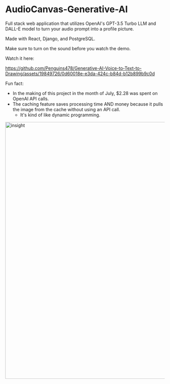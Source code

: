 # AudioCanvas-Generative-AI

Full stack web application that utilizes OpenAI's GPT-3.5 Turbo LLM and DALL-E model to turn your audio prompt into a profile picture.

Made with React, Django, and PostgreSQL.

Make sure to turn on the sound before you watch the demo.

Watch it here:


https://github.com/Penguins478/Generative-AI-Voice-to-Text-to-Drawing/assets/19849726/0d60018e-e3da-424c-b84d-b12b899b9c0d


Fun fact:

- In the making of this project in the month of July, $2.28 was spent on OpenAI API calls.
- The caching feature saves processing time AND money because it pulls the image from the cache without using an API call.
    - It's kind of like dynamic programming.

<img width="809" alt="insight" src="https://github.com/Penguins478/Generative-AI-Voice-to-Text-to-Drawing/assets/19849726/f8280c13-c5a4-42e7-b4b2-aa99f624849d">



